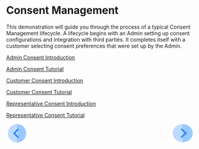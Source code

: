 # Consent Management

This demonstration will guide you through the process of a typical Consent Management lifecycle. A lifecycle begins with an Admin setting up consent configurations and integration with third parties.  It completes itself with a customer selecting consent preferences that were set up by the Admin.

[Admin Consent Introduction](02_Admin_Consent_Introduction.md)

[Admin Consent Tutorial](03_01_Admin_Consent_Tutorial.md)

[Customer Consent Introduction](04_Customer_Consent_Introductionn.md)

[Customer Consent Tutorial](05_01_Customer_Consent_Tutorial.md)

[Representative Consent Introduction](06_Representative_Consent_Introduction.md)

[Representative Consent Tutorial](07_01_Representative_Consent_Tutorial.md)



[![Previous](../images/Previous.png)](../README.md)[<img align="right" width="60" height="54" src="../images/Next.png">](02_Admin_Consent_Introduction.md)
